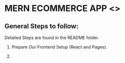 # MERN ECOMMERCE APP <<ShopTech>>

## General Steps to follow:

Detailed Steps are found in the README folder.

1. Prepare Our Frontend Setup (React and Pages).

2.
